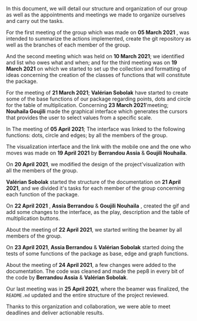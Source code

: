 In this document, we will detail our structure and organization of our group as well as the appointments and meetings we made to organize ourselves and carry out the tasks. 


For the first meeting of the group which was made on **05 March 2021** , was intended to summarize the actions implemented, create the git repository as well as the branches of each member of the group. 

And the second meeting which was held on **10 March 2021**; we identified and list who owes what and when; and for the third meeting was on **19 March 2021** on which we started to set up the collection and formatting of ideas concerning the creation of the classes of functions that will constitute the package. 

For the meeting of **21 March 2021**;  **Valérian Sobolak** have started to create some of the base functions of our package regarding points, dots and circle for the table of multiplication. Concerning **23 March 2021**'meeting; **Nouhaila Goujili** made the graphical interface which generates the cursors that provides the user to select values from a specific scale. 

In The meeting of **05 April 2021**; The interface was linked to the following functions: dots, circle and edges; by all the members of the group.

The visualization interface and the link with the mobile one and the one who moves was made on **19 April 2021** by **Berrandou Assia** & **Goujili Nouhaila**.  

On **20 April 2021**, we modified the design of the project'visualization with all the members of the group. 


**Valérian Sobolak** started the structure of the documentation on **21 April 2021**, and we divided it's tasks for each member of the group concerning each function of the package. 


On **22 April 2021** , **Assia Berrandou** & **Goujili Nouhaila** , created the gif and add some changes to the interface, as the play, description and the table of multiplication buttons. 


About the meeting of **22 April 2021**, we  started writing the beamer by all members of the group. 

On **23 April 2021**, **Assia Berrandou** & **Valérian Sobolak** started doing the tests of some functions of the package as base, edge and graph functions. 

About the meeting of **24 April 2021**, a few changes were added to the documentation. The code was cleaned and made the pep8 in every bit of the code by **Berrandou Assia** & **Valérian Sobolak**.

Our last meeting was in **25 April 2021**, where the beamer was finalized, the `README.md` updated and the entire structure of the project reviewed.

Thanks to this organization and collaboration, we were able to meet deadlines and deliver actionable results.

